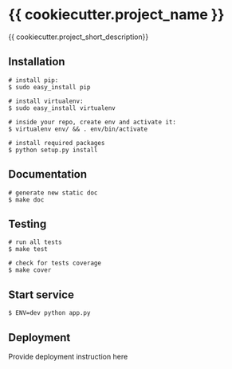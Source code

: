 {{ cookiecutter.project_name }}
===============================

{{ cookiecutter.project_short_description}}


Installation
---

	# install pip:
	$ sudo easy_install pip

	# install virtualenv:
	$ sudo easy_install virtualenv

	# inside your repo, create env and activate it:
	$ virtualenv env/ && . env/bin/activate

	# install required packages
	$ python setup.py install


Documentation
---
	# generate new static doc
	$ make doc


Testing
---
	# run all tests
	$ make test
	
	# check for tests coverage
	$ make cover

Start service
---

	$ ENV=dev python app.py
	
Deployment
---
Provide deployment instruction here